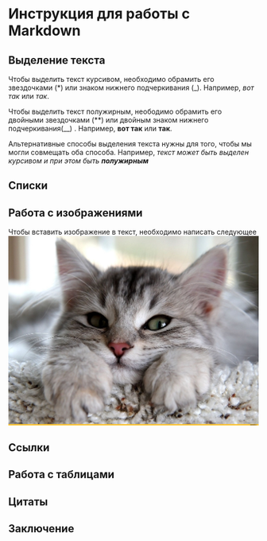 # Инструкция для работы с Markdown 

## Выделение текста

Чтобы выделить текст курсивом, необходимо обрамить его звездочками (*) или знаком нижнего подчеркивания (_). Например, *вот так* или _так_.

Чтобы выделить текст полужирным, неободимо обрамить его двойными звездочками (**) или двойным знаком нижнего подчеркивания(__) . Например, **вот так** или __так__.

Альтернативные способы выделения текста нужны для того, чтобы мы могли совмещать оба способа. Например, _текст может быть выделен курсивом и при этом быть **полужирным**_
## Списки

## Работа с изображениями 

Чтобы вставить изображение в текст, необходимо написать следующее ![Привет, это тефтелька!](teftelka.jpeg)

## Ссылки

## Работа с таблицами 

## Цитаты

## Заключение 
